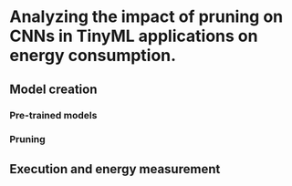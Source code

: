 # Analyzing the impact of pruning on CNNs in TinyML applications on energy consumption.

## Model creation

### Pre-trained models

### Pruning

## Execution and energy measurement
